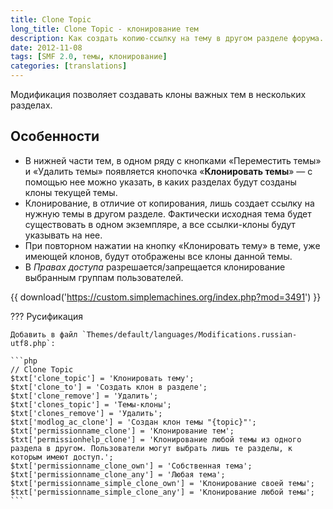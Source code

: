 ```yaml
---
title: Clone Topic
long_title: Clone Topic - клонирование тем
description: Как создать копию-ссылку на тему в другом разделе форума.
date: 2012-11-08
tags: [SMF 2.0, темы, клонирование]
categories: [translations]
---
```


Модификация позволяет создавать клоны важных тем в нескольких разделах.

<!-- more -->

## Особенности

* В нижней части тем, в одном ряду с кнопками «Переместить темы» и «Удалить темы» появляется кнопочка «**Клонировать темы**» — с помощью нее можно указать, в каких разделах будут созданы клоны текущей темы.
* Клонирование, в отличие от копирования, лишь создает ссылку на нужную темы в другом разделе. Фактически исходная тема будет существовать в одном экземпляре, а все ссылки-клоны будут указывать на нее.
* При повторном нажатии на кнопку «Клонировать тему» в теме, уже имеющей клонов, будут отображены все клоны данной темы.
* В *Правах доступа* разрешается/запрещается клонирование выбранным группам пользователей.

{{ download('https://custom.simplemachines.org/index.php?mod=3491') }}

??? Русификация

    Добавить в файл `Themes/default/languages/Modifications.russian-utf8.php`:

    ```php
    // Clone Topic
    $txt['clone_topic'] = 'Клонировать тему';
    $txt['clone_to'] = 'Создать клон в разделе';
    $txt['clone_remove'] = 'Удалить';
    $txt['clones_topic'] = 'Темы-клоны';
    $txt['clones_remove'] = 'Удалить';
    $txt['modlog_ac_clone'] = 'Создан клон темы "{topic}"';
    $txt['permissionname_clone'] = 'Клонирование тем';
    $txt['permissionhelp_clone'] = 'Клонирование любой темы из одного раздела в другом. Пользователи могут выбрать лишь те разделы, к которым имеют доступ.';
    $txt['permissionname_clone_own'] = 'Собственная тема';
    $txt['permissionname_clone_any'] = 'Любая тема';
    $txt['permissionname_simple_clone_own'] = 'Клонирование своей темы';
    $txt['permissionname_simple_clone_any'] = 'Клонирование любой темы';
    ```
